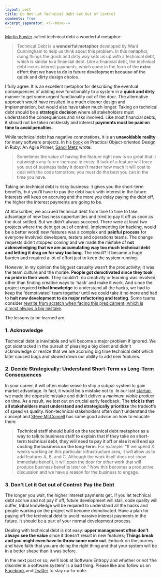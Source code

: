 ```yaml
---
layout: post
title: Do Not Let Technical Debt Get Out of Control
comments: True
excerpt_separator: <!--more-->
---
```


[Martin Fowler](http://martinfowler.com/bliki/TechnicalDebt.html) called technical debt a wonderful metaphor:

> Technical Debt is a **wonderful metaphor** developed by Ward Cunningham to help us think about this problem. In this metaphor, doing things the quick and dirty way sets us up with a technical debt, which is similar to a financial debt. Like a financial debt, the technical debt incurs interest payments, which come in the form of the **extra effort that we have to do in future development because of the quick and dirty design choice**.

I fully agree. It is an excellent metaphor for describing the eventual consequences of adding new functionality to a system in a **quick and dirty** manner to get some urgent functionality out of the door. The alternative approach would have resulted in a much cleaner design and implementation, but would also have taken much longer. Taking on technical debt should be a **strategic decision** where all stakeholders must understand the consequences and risks involved. Like most financial debts, it should not be taken recklessly and interest **payments must be paid on time to avoid penalties**.

 <!--more-->

While technical debt has negative connotations, it is an **unavoidable reality** for many software projects. In his [book](http://www.amazon.com/Practical-Object-Oriented-Design-Ruby-Addison-Wesley/dp/0321721330) on Practical Object-oriented Design in Ruby: An Agile Primer, [Sandi Metz](http://www.sandimetz.com/) wrote:

> Sometimes the value of having the feature right now is so great that it outweighs any future increase in costs. If lack of a feature will force you out of business today it doesn’t matter how much it will cost to deal with the code tomorrow; you must do the best you can in the time you have.

Taking on technical debt is risky business: it gives you the short-term benefits, but you'll have to pay the debt back with interest in the future. Interests will keep on accruing and the more you delay paying the debt off, the higher the interest payments are going to be.

At Starscriber, we accrued technical debt from time to time to take advantage of new business opportunities and tried to pay it off as soon as the dust settled. But we didn’t always succeed. There were at least two projects where the debt got out of control. Implementing (or hacking, would be a better word) new features was a complex and **painful process** for everyone involved: developers, testers and operations teams. The change requests didn't stopped coming and we made the mistake of **not acknowledging that we are accumulating way too much technical debt and letting it drag on for way too long**. The result? It became a huge burden and required a lot of effort just to keep the system running.

However, in my opinion the biggest casualty wasn’t the productivity; it was the team culture and the morale. **People got demotivated since they took no pride in their work**. They couldn’t: no creativity or learning was involved, other than finding creative ways to ‘hack’ and make it work. And since the project required **tribal knowledge** to understand all the hacks, we had to keep the 'demotivated' team together until we could take it no more and had to **halt new development to do major refactoring and testing**. Some teams consider [rewrite from scratch when facing this predicament, which is almost always a big mistake](http://codeahoy.com/2016/04/21/when-to-rewrite-from-scratch-autopsy-of-a-failed-software/).

The lessons to be learned are:

### 1. Acknowledge
Technical debt is inevitable and will become a major problem if ignored. We got sidetracked in the pursuit of pleasing a big client and didn't acknowledge or realize that we are accruing big time technical debt which later caused bugs and slowed down our ability to add new features.

### 2. Decide Strategically: Understand Short-Term vs Long-Term Consequences
In your career, it will often make sense to ship a subpar system to gain market advantage. In fact, it would be a mistake not to. In our last [startup](http://www.paperistic.com/), we made the opposite mistake and didn’t deliver a *minimum viable product* on time. As a result, we lost out on crucial early feedback. The **trick is that all stakeholders must understand and strategically prioritize** the tradeoffs of speed vs quality. Non-technical stakeholders often don’t understand the concept and [Steve McConnell](http://www.ontechnicaldebt.com/blog/steve-mcconnell-on-categorizing-managing-technical-debt/) has some good advice on how to educate them:

> **Technical staff should build on the technical debt metaphor as a way to talk to business staff to explain that if they take on short-term technical debt, they will need to pay it off or else it will end up costing the business on the long-term**. For example: “If we spend X weeks working on this particular infrastructure area, it will allow us to add features A, B, and C. Although the work itself does not show immediate benefit, it will open the door for other work that will produce business benefits later on.”  Now this becomes a productive discussion and we have a reason for the business to engage.

### 3. Don't Let it Get out of Control: Pay the Debt
The longer you wait, the higher interest payments get. If you let technical debt accrue and not pay if off, future development will stall, code quality will suffer, tribal knowledge will be required to understand all the hacks and people working on the project will become demotivated. Have a plan for paying off the technical debt to avoid massive interest payments in the future. It should be a part of your normal development process.

Dealing with technical debt is not easy: **upper management often don't always see the value** since it doesn't result in new features; **Things break and you might even have to throw some code out**. Embark on the journey and have faith that you are doing the right thing and that your system will be in a better shape than it was before.

In the next post or so, we’ll look at Software Entropy and whether or not ‘the disorder in a software system’ is a bad thing. Please like and follow us on [Facebook](https://www.facebook.com/codeahoy) and [Twitter](http://twitter.com/codeahoy) to stay up-to-date.
